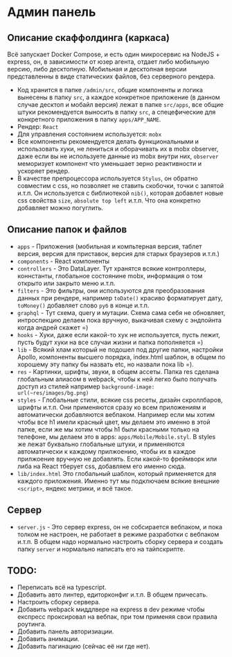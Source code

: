 Админ панель
===

Описание скаффолдинга (каркаса)
---
Всё запускает Docker Compose, и есть один микросервис на NodeJS + express, он, в зависимости от юзер агента, отдает либо мобильную версию, либо десктопную. Мобильная и десктопная версии представленны в виде статических файлов, без серверного рендера.

- Код хранится в папке `/admin/src`, общие компоненты и логика вынесены в папку `src`, а каждое конкретное приложение (в данном случае десктоп и мобайл версия) лежат в папке `src/apps`, все общие штуки рекомендуется выносить в папку `src`, а спецефические для конкретного приложения в папку `apps/APP_NAME`.
- Рендер: `React`
- Для управления состоянием используется: `mobx`
- Все компоненты рекомендуется делать функциональными и использовать хуки, не лениться и оборачивать их в mobx observer, даже если вы не используете данные из mobx внутри них, `observer` меморизует компонент что уменьшает зерно реактивности и ускоряет рендер.
- В качестве препроцессора используется `Stylus`, он обратно совместим с css, но позволяет не ставить скобочки, точки с запятой и.т.п. Он используется с библиотекой `nib()`, которая добавлет новые css свойства `size`, `absolute top left` и.т.п. Что она конкретно добавляет можно погуглить.

Описание папок и файлов
---    
- `apps` - Приложения (мобильная и компьтерная версия, таблет версия, версия для приставок, версия для старых браузеров и.т.п.)
- `components` - React компоненты
- `controllers` - Это DataLayer. Тут хранятся всякие контроллеры, коннстанты, глобальное состоянине mobx, информация о том открыто или закрыто меню и.т.п.
- `filters` - Это фильтры, они используются для преобразования данных при рендере, например `toDate()` красиво форматирует дату, `toMoney()` добавляет слово `руб` в конце и.т.п.
- `graphql` - Тут схема, query и мутации. Схема сама себя не обновляет, интроспекцию делаем пока вручную, выкачивая схему с эндпойнта когда андрей скажет =)
- `hooks` - Хуки, даже если какой-то хук не используется, пусть лежит, пусть будут хуки на все случаи жизни и папка пополняется =)
- `lib` - Всякий хлам который не подошел под другие папки, настройки Apollo, компоненты высшего порядка, index.html шаблон, в общем по хорошему эту папку бы назвать etc, но назвали пока lib =).
- `res` - Картинки, шрифты, звуки, в общем ассеты. Папка res сделана глобальным алиасом в webpack, чтобы к ней легко было получать доступ из стилей например `background-image: url(~res/images/bg.png)`
- `styles` - Глобальные стили, всякие css ресеты, дизайн скроллбаров, шрифты и.т.п. Они применяются сразу ко всем приложениям и автоматически добавляются вебпаком. Например если мы хотим чтобы все h1 имели красный цвет, мы делаем это именно в этой папке, если же мы хотим чтобы h1 были красными только на телефоне, мы делаем это в apps: `apps/Mobile/Mobile.styl`. В styles же лежат буквально глобальные штуки, и применяются автоматически к каждому прилжоению, чтобы их в каждое прилжоение вручную не добавлять. Если какой-то фреймворк или либа на React тберует css, добавляем его именно сюда. 
- `lib/index.html` Это глобальный шаблон, который применяется для каждого приложения. Именно тут мы подключаем всякие внешние `<script>`, яндекс метрики, и всё такое. 

Сервер
---
- `server.js` - Это сервер express, он не собсирается вебпаком, и пока толком не настроен, не работает в режиме разработки с вебпаком и.т.п. В общем надо нормально настроить сборку сервера и создать папку `server` и нормально написать его на тайпскрипте. 
 

TODO:
---

- Переписать всё на typescript.
- Добавить авто линтер, едиторконфиг и.т.п. В общем причесать.
- Настроить сборку сервера.
- Добавить webpack миддлвере на express в dev режиме чтобы експресс проксировал на вебпак, 
при том применяя свои правила роутинга.
- Добавить панель авторизиации.
- Добавить анимации.
- Добавить пагинацию (сейчас её ни где нет).

 
